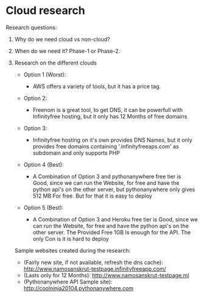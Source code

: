 # Cloud research

Research questions:

1. Why do we need cloud vs non-cloud?

2. When do we need it? Phase-1 or Phase-2.

3. Research on the different clouds
  
    * Option 1 (Worst):
      * AWS offers a variety of tools, but it has a price tag.

    * Option 2:
      * Freenom is a great tool, to get DNS, it can be powerfull with Infinityfree hosting, but it only has 12 Months of free domains

    * Option 3:
      * Infinityfree hosting on it's own provides DNS Names, but it only provides free domains containing '.infinityfreeaps.com' as subdomain and only supports PHP
    
    * Option 4 (Best):
      * A Combination of Option 3 and pythonanywhere free tier is Good, since we can run the Website, for free and have the python api's on the other server, but pythonanywhere only gives 512 MB For free. But for that it is easy to deploy
      
    * Option 5 (Best):
      * A Combination of Option 3 and Heroku free tier is Good, since we can run the Website, for free and have the python api's on the other server. The Provided Free 1GB Is enough for the API. The only Con is it is hard to deploy
      

    Sample websites created during the research:
      * (Fairly new site, if not available, refresh the dns cache): http://www.namosanskrut-testpage.infinityfreeapp.com/ 
      * (Lasts only for 12 Months): http://www.namosanskrut-testpage.ml   
      * (Pythonanywhere API Sample site): http://coolninja20104.pythonanywhere.com
